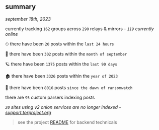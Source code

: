 
## summary
_september 18th, 2023_

currently tracking `162` groups across `290` relays & mirrors - _`119` currently online_

⏲ there have been `20` posts within the `last 24 hours`

🦈 there have been `302` posts within the `month of september`

🪐 there have been `1375` posts within the `last 90 days`

🏚 there have been `3326` posts within the `year of 2023`

🦕 there have been `8016` posts `since the dawn of ransomwatch`

there are `95` custom parsers indexing posts

_`20` sites using v2 onion services are no longer indexed - [support.torproject.org](https://support.torproject.org/onionservices/v2-deprecation/)_

> see the project [README](https://github.com/joshhighet/ransomwatch#ransomwatch--) for backend technicals
